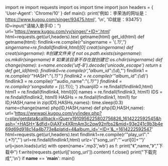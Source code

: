 import re
import requests
import os
import time
import json
headers = {
    'User-Agent': 'Chrome/10'
}
def main():
    print('例如：李荣浩的网址是：https://www.kugou.com/singer/93475.html', '\n', 'ID就是：93475')
    ID=input("请输入歌手ID：")
    url='https://www.kugou.com/yy/singer/'+ID+'.html'
    html=requests.get(url,headers).text
    getname(html)
    get_id(html)
def getname(html):
    findlink=re.compile(r"singername = '(.*?)',")
    singername=re.findall(findlink,html)[0]
    creat(singername)
def creat(singername):          #创建文件夹
    if not os.path.exists(singername):
        os.mkdir(singername)  # 如果该目录不存在就创建它
    os.chdir(singername)
def change(name):
    s=name.encode('utf-8').decode('unicode_escape')
    return s
def get_id(html):
    findlink0=re.compile(r',"album_id":(\d*),"')
    findlink1 = re.compile(r'"HASH":"(.*?)"')
    findlink2 = re.compile(r'"album_id":(\d*)')
    findlink3 = re.compile(r'"audio_name":"(.*?)"')
    findlink4 = re.compile(r'songsdata = \[\{(.*?)\}\]; ')
    zhuanjiID = re.findall(findlink0,html)
    html1 = re.findall(findlink4, html)[0]
    names = re.findall(findlink3, html1)
    IDS = re.findall(findlink2, html1)
    HASHs = re.findall(findlink1, html1)
    for ID,HASH,name in zip(IDS,HASHs,names):
        time.sleep(0.3)
        name=change(name)
        php(ID,HASH,name)
def php(ID,HASH,name):
    url='https://wwwapi.kugou.com/yy/index.php?r=play/getdata&callback=jQuery1910956225802756826_1614222592545&hash='+HASH+'&dfid=0iAXFx4XRmAm3c2qw92nfbs2&mid=93e241c9b3b4e69d69d918c14a4b773e&platid=4&album_id='+ID+'&_=1614222592547'
    html=requests.get(url,headers).text
    findlink1=re.compile(r'"play_url":"(.*?)","')
    url=re.findall(findlink1,html)
    urlz='{"song_url":"'+url[0]+'"}'
    urlj=json.loads(urlz)
    with open(name+'.mp3','wb') as f:
        print("《",name,"》","下载中")
        f.write(requests.get(urlj['song_url']).content)
        f.close()
        print("下载完成",'\n')
if __name__ == '__main__':
    main()


